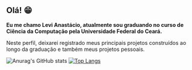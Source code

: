 ## Olá! 😁

**Eu me chamo Levi Anastácio, atualmente sou graduando no curso de Ciência da Computação pela Universidade Federal do Ceará.**

Neste perfil, deixarei registrado meus principais projetos construídos ao longo da graduação e também meus projetos pessoais.

![Anurag's GitHub stats](https://github-readme-stats.vercel.app/api?username=leviAnast&show_icons=true&theme=radical)
[![Top Langs](https://github-readme-stats.vercel.app/api/top-langs/?username=leviAnast&layout=compact&langs_count=10)](https://github.com/anuraghazra/github-readme-stats)


